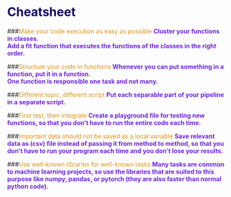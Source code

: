 # <span style="color:#110863">Cheatsheet</span>

###<span style="color:#DB9418">Make your code execution as easy as possible</span>
<span style="color:#6E25DB">**Cluster your functions in classes.**</span> <br>
<span style="color:#6E25DB">**Add a fit function that executes the functions of the classes in the right order.**</span>


###<span style="color:#DB9418">Structure your code in functions</span>
<span style="color:#6E25DB">**Whenever you can put something in a function, put it in a function.**</span> <br>
<span style="color:#6E25DB">**One function is responsible one task and not many.**</span>


###<span style="color:#DB9418">Different topic, different script</span>
<span style="color:#6E25DB">**Put each separable part of your pipeline in a separate script.**</span> <br>


###<span style="color:#DB9418">First test, then integrate</span>
<span style="color:#6E25DB">**Create a playground file for testing new functions, so that you don't have to run the entire code each time.**</span> <br>


###<span style="color:#DB9418">Important data should not be saved as a local variable</span>
<span style="color:#6E25DB">**Save relevant data as (csv) file instead of passing it from method to method, 
so that you don’t have to run your program each time and you don't lose your results.**</span> <br>

###<span style="color:#DB9418">Use well-known libraries for well-known tasks</span>
<span style="color:#6E25DB">**Many tasks are common to machine learning projects, so use the libraries that are suited to this purpose like numpy, pandas, or pytorch (they are also faster than normal python code).**</span> <br>

